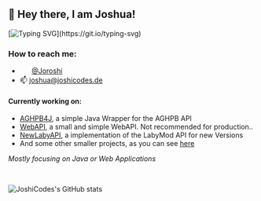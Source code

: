 ## 👋 Hey there, I am Joshua!<br>

[![Typing SVG](https://readme-typing-svg.demolab.com?font=Fira+Code&duration=2500&pause=1000&vCenter=true&width=435&lines=Coffein.;Coffein..;Repeat.)](https://git.io/typing-svg)

### How to reach me:

- <img src="https://www.svgrepo.com/show/353655/discord-icon.svg" style="width: 16px; vertical-align: middle;"/> &nbsp;[@Joroshi](<https://discord.com/users/299251045513691137>)<br>
- 📫 joshua@joshicodes.de<br>

#### Currently working on:
- [AGHPB4J](https://github.com/JoshiCodes/AGHPB4J), a simple Java Wrapper for the AGHPB API
- [WebAPI](https://github.com/JoshiCodes/WebAPI), a small and simple WebAPI. Not recommended for production..
- [NewLabyAPI](https://github.com/JoshiCodes/NewLabyAPI), a implementation of the LabyMod API for new Versions 
- And some other smaller projects, as you can see [here](https://github.com/JoshiCodes?tab=repositories)

_Mostly focusing on Java or Web Applications_<br>

<br>

![JoshiCodes's GitHub stats](https://github-readme-stats-git-masterrstaa-rickstaa.vercel.app/api?username=joshicodes&show_icons=true&count_private=true&theme=dracula)

